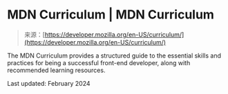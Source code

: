 <!--yml
category: 未分类
date: 2024-05-29 13:24:59
-->

# MDN Curriculum | MDN Curriculum

> 来源：[https://developer.mozilla.org/en-US/curriculum/](https://developer.mozilla.org/en-US/curriculum/)

The MDN Curriculum provides a structured guide to the essential skills and practices for being a successful front-end developer, along with recommended learning resources.

Last updated: February 2024
